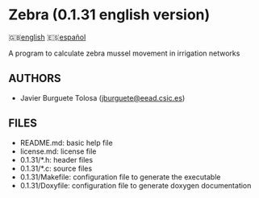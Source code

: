 Zebra (0.1.31 english version)
=============================

:uk:[english](README.md) :es:[español](README.es.md)

A program to calculate zebra mussel movement in irrigation networks

AUTHORS
-------

* Javier Burguete Tolosa (jburguete@eead.csic.es)

FILES
-----

* README.md: basic help file
* license.md: license file
* 0.1.31/\*.h: header files
* 0.1.31/\*.c: source files
* 0.1.31/Makefile: configuration file to generate the executable
* 0.1.31/Doxyfile: configuration file to generate doxygen documentation
